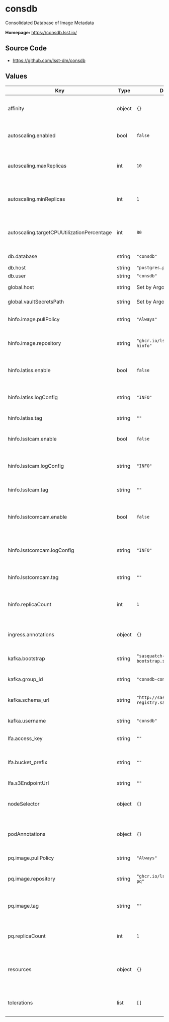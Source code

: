 # consdb

Consolidated Database of Image Metadata

**Homepage:** <https://consdb.lsst.io/>

## Source Code

* <https://github.com/lsst-dm/consdb>

## Values

| Key | Type | Default | Description |
|-----|------|---------|-------------|
| affinity | object | `{}` | Affinity rules for the consdb deployment pod |
| autoscaling.enabled | bool | `false` | Enable autoscaling of consdb deployment |
| autoscaling.maxReplicas | int | `10` | Maximum number of consdb deployment pods |
| autoscaling.minReplicas | int | `1` | Minimum number of consdb deployment pods |
| autoscaling.targetCPUUtilizationPercentage | int | `80` | Target CPU utilization of consdb deployment pods |
| db.database | string | `"consdb"` | Database name |
| db.host | string | `"postgres.postgres"` | Database host |
| db.user | string | `"consdb"` | Database user |
| global.host | string | Set by Argo CD | Host name for ingress |
| global.vaultSecretsPath | string | Set by Argo CD | Base path for Vault secrets |
| hinfo.image.pullPolicy | string | `"Always"` | Pull policy for the consdb-hinfo image |
| hinfo.image.repository | string | `"ghcr.io/lsst-dm/consdb-hinfo"` | Image to use in the consdb-hinfo deployment |
| hinfo.latiss.enable | bool | `false` | Enable deployment of consdb-hinfo for LATISS. |
| hinfo.latiss.logConfig | string | `"INFO"` | Log configuration for LATISS deployment. |
| hinfo.latiss.tag | string | `""` | Tag for LATISS deployment. |
| hinfo.lsstcam.enable | bool | `false` | Enable deployment of consdb-hinfo for LSSTCam. |
| hinfo.lsstcam.logConfig | string | `"INFO"` | Log configuration for LSSTCam deployment. |
| hinfo.lsstcam.tag | string | `""` | Tag for LSSTCam deployment. |
| hinfo.lsstcomcam.enable | bool | `false` | Enable deployment of consdb-hinfo for LSSTComCam. |
| hinfo.lsstcomcam.logConfig | string | `"INFO"` | Log configuration for LSSTComCam deployment. |
| hinfo.lsstcomcam.tag | string | `""` | Tag for LSSTComCam deployment. |
| hinfo.replicaCount | int | `1` | Number of consdb-hinfo deployment pods to start per instrument |
| ingress.annotations | object | `{}` | Additional annotations for the ingress rule |
| kafka.bootstrap | string | `"sasquatch-kafka-bootstrap.sasquatch:9092"` | Kafka bootstrap server |
| kafka.group_id | string | `"consdb-consumer"` | Name of Kafka consumer group |
| kafka.schema_url | string | `"http://sasquatch-schema-registry.sasquatch:8081"` | Kafka Avro schema server URL |
| kafka.username | string | `"consdb"` | Username for SASL_PLAIN authentication |
| lfa.access_key | string | `""` | Access key for LFA bucket |
| lfa.bucket_prefix | string | `""` | Prefix for LFA bucket (e.g. for Ceph tenant specification) |
| lfa.s3EndpointUrl | string | `""` | url |
| nodeSelector | object | `{}` | Node selection rules for the consdb deployment pod |
| podAnnotations | object | `{}` | Annotations for the consdb deployment pod |
| pq.image.pullPolicy | string | `"Always"` | Pull policy for the consdb-hinfo image |
| pq.image.repository | string | `"ghcr.io/lsst-dm/consdb-pq"` | Image to use in the consdb-pq deployment |
| pq.image.tag | string | `""` | Overrides the image tag whose default is the chart appVersion. |
| pq.replicaCount | int | `1` | Number of consdb-hinfo deployment pods to start |
| resources | object | `{}` | Resource limits and requests for the consdb deployment pod |
| tolerations | list | `[]` | Tolerations for the consdb deployment pod |
